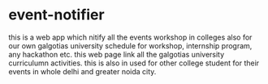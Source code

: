 # event-notifier
this is a web app which nitify all the events workshop in colleges also for our own galgotias university
schedule for workshop, internship program, any hackathon etc.
this web page link all the galgotias university curriculumn activities.
this is also in used for other college student for their events in whole delhi and greater noida city.
